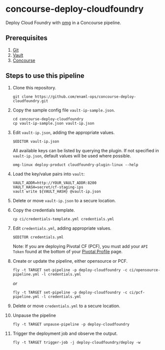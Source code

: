 # concourse-deploy-cloudfoundry

Deploy Cloud Foundry with [omg](https://github.com/enaml-ops) in a Concourse pipeline.

## Prerequisites

1. [Git](https://git-scm.com)
1. [Vault](https://www.vaultproject.io)
1. [Concourse](http://concourse.ci)

## Steps to use this pipeline

1. Clone this repository.

    ```
    git clone https://github.com/enaml-ops/concourse-deploy-cloudfoundry.git
    ```

1. Copy the sample config file `vault-ip-sample.json`.

    ```
    cd concourse-deploy-cloudfoundry
    cp vault-ip-sample.json vault-ip.json
    ```

1. Edit `vault-ip.json`, adding the appropriate values.

    ```
    $EDITOR vault-ip.json
    ```

    All available keys can be listed by querying the plugin.  If not specified in `vault-ip.json`, default values will be used where possible.

    ```
    omg-linux deploy-product cloudfoundry-plugin-linux --help
    ```

1. Load the key/value pairs into `vault`:

    ```
    VAULT_ADDR=http://YOUR_VAULT_ADDR:8200
    VAULT_HASH=secret/cf-staging-ips
    vault write ${VAULT_HASH} @vault-ip.json
    ```

1. Delete or move `vault-ip.json` to a secure location.
1. Copy the credentials template.

    ```
    cp ci/credentials-template.yml credentials.yml
    ```

1. Edit `credentials.yml`, adding appropriate values.

    ```
    $EDITOR credentials.yml
    ```

    Note: If you are deploying Pivotal CF (PCF), you must add your `API Token` found at the bottom of your [Pivotal Profile](https://network.pivotal.io/users/dashboard/edit-profile) page.

1. Create or update the pipeline, either opensource or PCF.

    ```
    fly -t TARGET set-pipeline -p deploy-cloudfoundry -c ci/opensource-pipeline.yml -l credentials.yml
    ```

    _or_

    ```
    fly -t TARGET set-pipeline -p deploy-cloudfoundry -c ci/pcf-pipeline.yml -l credentials.yml
    ```

1. Delete or move `credentials.yml` to a secure location.
1. Unpause the pipeline

    ```
    fly -t TARGET unpause-pipeline -p deploy-cloudfoundry
    ```

1. Trigger the deployment job and observe the output.

    ```
    fly -t TARGET trigger-job -j deploy-cloudfoundry/deploy -w
    ```


